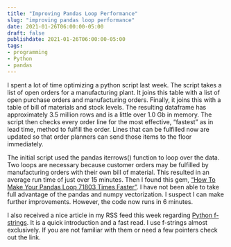 ```yaml
---
title: "Improving Pandas Loop Performance"
slug: "improving pandas loop performance"
date: 2021-01-26T06:00:00-05:00
draft: false
publishdate: 2021-01-26T06:00:00-05:00
tags:
- programming
- Python
- pandas
---
```


I spent a lot of time optimizing a python script last week. The script takes a list of open orders for a manufacturing plant. It joins this table with a list of open purchase orders and manufacturing orders. Finally, it joins this with a table of bill of materials and stock levels. The resulting dataframe has approximately 3.5 million rows and is a little over 1.0 Gb in memory. The script then checks every order line for the most effective, “fastest” as in lead time, method to fulfill the order. Lines that can be fulfilled now are updated so that order planners can send those items to the floor immediately.

The initial script used the pandas iterrows() function to loop over the data. Two loops are necessary because customer orders may be fulfilled by manufacturing orders with their own bill of material. This resulted in an average run time of just over 15 minutes. Then I found this gem, [“How To Make Your Pandas Loop 71803 Times Faster”][1]. I have not been able to take full advantage of the pandas and numpy vectorization. I suspect I can make further improvements. However, the code now runs in 6 minutes.

I also received a nice article in my RSS feed this week regarding [Python f-strings][2]. It is a quick introduction and a fast read. I use f-strings almost exclusively. If you are not familiar with them or need a few pointers check out the link.

[1]: https://towardsdatascience.com/how-to-make-your-pandas-loop-71-803-times-faster-805030df4f06
[2]: https://realpython.com/python-f-strings/
